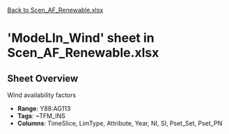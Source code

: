 [Back to Scen_AF_Renewable.xlsx](README.md)

# 'ModeLIn_Wind' sheet in Scen_AF_Renewable.xlsx

## Sheet Overview

Wind availability factors

- **Range**: Y88:AG113
- **Tags**: ~TFM_INS
- **Columns**: TimeSlice, LimType, Attribute, Year, NI, SI, Pset_Set, Pset_PN


